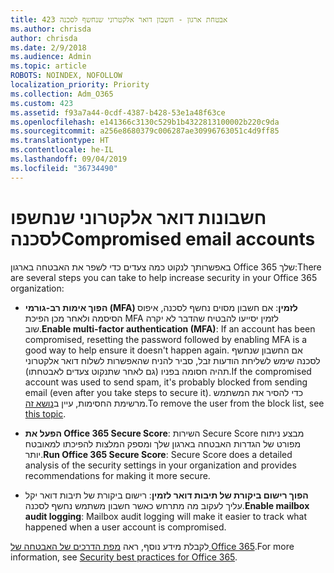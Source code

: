 ```yaml
---
title: 423 אבטחת ארגון - חשבון דואר אלקטרוני שנחשף לסכנה
ms.author: chrisda
author: chrisda
ms.date: 2/9/2018
ms.audience: Admin
ms.topic: article
ROBOTS: NOINDEX, NOFOLLOW
localization_priority: Priority
ms.collection: Adm_O365
ms.custom: 423
ms.assetid: f93a7a44-0cdf-4387-b428-53e1a48f63ce
ms.openlocfilehash: e141366c3130c529b1b4322813100002b220c9da
ms.sourcegitcommit: a256e8680379c006287ae30996763051c4d9ff85
ms.translationtype: HT
ms.contentlocale: he-IL
ms.lasthandoff: 09/04/2019
ms.locfileid: "36734490"
---
```

# <a name="compromised-email-accounts"></a><span data-ttu-id="41d0b-102">חשבונות דואר אלקטרוני שנחשפו לסכנה</span><span class="sxs-lookup"><span data-stu-id="41d0b-102">Compromised email accounts</span></span>

<span data-ttu-id="41d0b-103">באפשרותך לנקוט כמה צעדים כדי לשפר את האבטחה בארגון Office 365 שלך:</span><span class="sxs-lookup"><span data-stu-id="41d0b-103">There are several steps you can take to help increase security in your Office 365 organization:</span></span>

- <span data-ttu-id="41d0b-104">**הפוך אימות רב-גורמי (MFA) לזמין**: אם חשבון מסוים נחשף לסכנה, איפוס הסיסמה ולאחר מכן הפיכת MFA לזמין יסייעו להבטיח שהדבר לא יקרה שוב.</span><span class="sxs-lookup"><span data-stu-id="41d0b-104">**Enable multi-factor authentication (MFA)**: If an account has been compromised, resetting the password followed by enabling MFA is a good way to help ensure it doesn't happen again.</span></span> <span data-ttu-id="41d0b-105">אם החשבון שנחשף לסכנה שימש לשליחת הודעות זבל, סביר להניח שהאפשרות לשלוח דואר אלקטרוני תהיה חסומה בפניו (גם לאחר שתנקוט צעדים לאבטחתו).</span><span class="sxs-lookup"><span data-stu-id="41d0b-105">If the compromised account was used to send spam, it's probably blocked from sending email (even after you take steps to secure it).</span></span> <span data-ttu-id="41d0b-106">כדי להסיר את המשתמש מרשימת החסימות, עיין ב[נושא זה](https://technet.microsoft.com/library/ms.exch.eac.actioncenter.aspx).</span><span class="sxs-lookup"><span data-stu-id="41d0b-106">To remove the user from the block list, see [this topic](https://technet.microsoft.com/library/ms.exch.eac.actioncenter.aspx).</span></span>

- <span data-ttu-id="41d0b-107">**הפעל את Office 365 Secure Score**: השירות Secure Score מבצע ניתוח מפורט של הגדרות האבטחה בארגון שלך ומספק המלצות להפיכתו למאובטח יותר.</span><span class="sxs-lookup"><span data-stu-id="41d0b-107">**Run Office 365 Secure Score**: Secure Score does a detailed analysis of the security settings in your organization and provides recommendations for making it more secure.</span></span>

- <span data-ttu-id="41d0b-108">**הפוך רישום ביקורת של תיבות דואר לזמין**: רישום ביקורת של תיבות דואר יקל עליך לעקוב מה מתרחש כאשר חשבון משתמש נחשף לסכנה.</span><span class="sxs-lookup"><span data-stu-id="41d0b-108">**Enable mailbox audit logging**: Mailbox audit logging will make it easier to track what happened when a user account is compromised.</span></span>

<span data-ttu-id="41d0b-109">לקבלת מידע נוסף, ראה [מפת הדרכים של האבטחה של Office 365](https://docs.microsoft.com/office365/securitycompliance/security-roadmap).</span><span class="sxs-lookup"><span data-stu-id="41d0b-109">For more information, see [Security best practices for Office 365](https://docs.microsoft.com/office365/securitycompliance/security-roadmap).</span></span>
